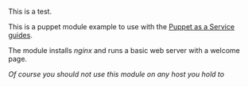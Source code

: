 This is a test.

This is a puppet module example to use with the [Puppet as a Service guides](https://community.runabove.com/kb/en/puppet/start-puppet-master.html).

The module installs _nginx_ and runs a basic web server with a welcome page.

*Of course you should not use this module on any host you hold to*
